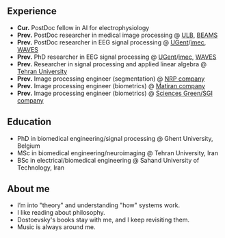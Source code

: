 

## Experience
- **Cur.** PostDoc fellow in AI for electrophysiology
- **Prev.** PostDoc researcher in medical image processing @ [ULB](https://www.ulb.be/en/ulb-homepage), [BEAMS](https://beams.polytech.ulb.be/)
- **Prev.** PostDoc researcher in EEG signal processing  @ [UGent](https://www.ugent.be/en)/[imec](https://www.imec-int.com/en), [WAVES](https://www.waves.intec.ugent.be/)
- **Prev.** PhD researcher in EEG signal processing  @ [UGent](https://www.ugent.be/en)/[imec](https://www.imec-int.com/en), [WAVES](https://www.waves.intec.ugent.be/)
- **Prev.** Researcher in signal processing and applied linear algebra  @ [Tehran University](https://en.tums.ac.ir/en)
- **Prev.** Image processing engineer (segmentation) @ [NRP company](http://www.nrp-co.com/)
- **Prev.** Image processing engineer (biometrics) @ [Matiran company](https://matiran.ir/about-matiran/)
- **Prev.** Image processing engineer (biometrics) @ [Sciences Green/SGI company](https://sgi.ir/?lang=en)

## Education
-  PhD in biomedical engineering/signal processing @ Ghent University, Belgium  
-  MSc in biomedical engineering/neuroimaging  @ Tehran University, Iran 
-  BSc in electrical/biomedical engineering @ Sahand University of Technology, Iran

## About me
-  I’m into "theory" and understanding "how" systems work. 
-  I like reading about philosophy.
-  Dostoevsky's books stay with me, and I keep revisiting them.
-  Music is always around me.
  
<!--
## Contact

<p align="center">
  <a href="mailto:eqlimi.ehsan@gmail.com">
    <img src="https://img.icons8.com/color/50/000000/gmail-new.png" alt="Gmail"/>
</p>
-->
<!-- This is a comment -->
<!--
<!-- This is a comment -->
<!--
**EhsanEqlimi/EhsanEqlimi** is a ✨ _special_ ✨ repository because its `README.md` (this file) appears on your GitHub profile.

Here are some ideas to get you started:

- 🔭 I’m currently working on neural signal processing (EEG)
- 🌱 I’m currently learning computer music production
- 👯 I’m looking to collaborate on brain data analysis (EEG, MEG, and fMRI)
- 🤔 I’m looking for help with computer music production
- 💬 Ask me about ...
- 📫 How to reach me: ...
- 😄 Pronouns: Fox
- ⚡ Fun fact: ...
[![Top Langs](https://github-readme-stats.vercel.app/api/top-langs/?username=ehsaneqlimi&layout=compact)](https://github.com/ehsaneqlimi)
-->
